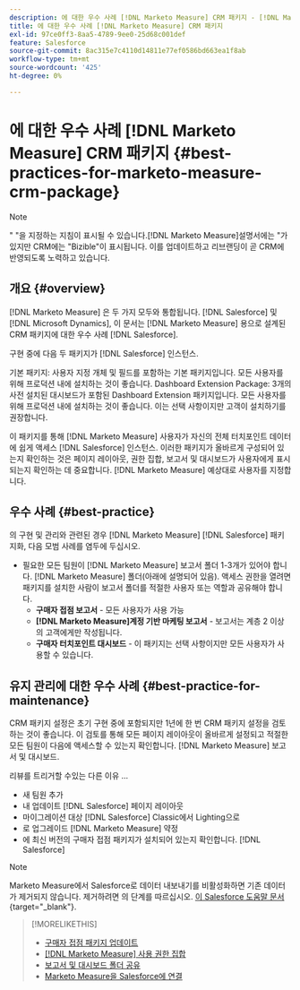 ```yaml
---
description: 에 대한 우수 사례 [!DNL Marketo Measure] CRM 패키지 - [!DNL Marketo Measure] - 제품 설명서
title: 에 대한 우수 사례 [!DNL Marketo Measure] CRM 패키지
exl-id: 97ce0ff3-8aa5-4789-9ee0-25d68c001def
feature: Salesforce
source-git-commit: 8ac315e7c4110d14811e77ef0586bd663ea1f8ab
workflow-type: tm+mt
source-wordcount: '425'
ht-degree: 0%

---
```


# 에 대한 우수 사례 [!DNL Marketo Measure] CRM 패키지 {#best-practices-for-marketo-measure-crm-package}

>[!NOTE]
>
>&quot; &quot;을 지정하는 지침이 표시될 수 있습니다.[!DNL Marketo Measure]설명서에는 &quot;가 있지만 CRM에는 &quot;Bizible&quot;이 표시됩니다. 이를 업데이트하고 리브랜딩이 곧 CRM에 반영되도록 노력하고 있습니다.

## 개요 {#overview}

[!DNL Marketo Measure] 은 두 가지 모두와 통합됩니다. [!DNL Salesforce] 및 [!DNL Microsoft Dynamics], 이 문서는 [!DNL Marketo Measure] 용으로 설계된 CRM 패키지에 대한 우수 사례 [!DNL Salesforce].

구현 중에 다음 두 패키지가 [!DNL Salesforce] 인스턴스.

기본 패키지: 사용자 지정 개체 및 필드를 포함하는 기본 패키지입니다. 모든 사용자를 위해 프로덕션 내에 설치하는 것이 좋습니다.
Dashboard Extension Package: 3개의 사전 설치된 대시보드가 포함된 Dashboard Extension 패키지입니다. 모든 사용자를 위해 프로덕션 내에 설치하는 것이 좋습니다. 이는 선택 사항이지만 고객이 설치하기를 권장합니다.

이 패키지를 통해 [!DNL Marketo Measure] 사용자가 자신의 전체 터치포인트 데이터에 쉽게 액세스 [!DNL Salesforce] 인스턴스. 이러한 패키지가 올바르게 구성되어 있는지 확인하는 것은 페이지 레이아웃, 권한 집합, 보고서 및 대시보드가 사용자에게 표시되는지 확인하는 데 중요합니다. [!DNL Marketo Measure] 예상대로 사용자를 지정합니다.

## 우수 사례 {#best-practice}

의 구현 및 관리와 관련된 경우 [!DNL Marketo Measure] [!DNL Salesforce] 패키지화, 다음 모범 사례를 염두에 두십시오.

* 필요한 모든 팀원이 [!DNL Marketo Measure] 보고서 폴더 1-3개가 있어야 합니다. [!DNL Marketo Measure] 폴더(아래에 설명되어 있음). 액세스 권한을 열려면 패키지를 설치한 사람이 보고서 폴더를 적절한 사용자 또는 역할과 공유해야 합니다.
   * **구매자 접점 보고서** - 모든 사용자가 사용 가능
   * **[!DNL Marketo Measure]계정 기반 마케팅 보고서** - 보고서는 계층 2 이상의 고객에게만 작성됩니다.
   * **구매자 터치포인트 대시보드** - 이 패키지는 선택 사항이지만 모든 사용자가 사용할 수 있습니다.

## 유지 관리에 대한 우수 사례 {#best-practice-for-maintenance}

CRM 패키지 설정은 초기 구현 중에 포함되지만 1년에 한 번 CRM 패키지 설정을 검토하는 것이 좋습니다. 이 검토를 통해 모든 페이지 레이아웃이 올바르게 설정되고 적절한 모든 팀원이 다음에 액세스할 수 있는지 확인합니다. [!DNL Marketo Measure] 보고서 및 대시보드.

리뷰를 트리거할 수있는 다른 이유 ...

* 새 팀원 추가
* 내 업데이트 [!DNL Salesforce] 페이지 레이아웃
* 마이그레이션 대상 [!DNL Salesforce] Classic에서 Lighting으로
* 로 업그레이드 [!DNL Marketo Measure] 약정
* 에 최신 버전의 구매자 접점 패키지가 설치되어 있는지 확인합니다. [!DNL Salesforce]

>[!NOTE]
>
>Marketo Measure에서 Salesforce로 데이터 내보내기를 비활성화하면 기존 데이터가 제거되지 않습니다. 제거하려면 의 단계를 따르십시오. [이 Salesforce 도움말 문서](https://help.salesforce.com/s/articleView?id=sf.c360_a_delete_data_stream_records.htm&amp;type=5){target="_blank"}.

>[!MORELIKETHIS]
>
>* [구매자 접점 패키지 업데이트](/help/configuration-and-setup/marketo-measure-and-salesforce/marketo-measure-salesforce-package-installation-and-set-up.md)
>* [[!DNL Marketo Measure] 사용 권한 집합](/help/configuration-and-setup/marketo-measure-and-salesforce/marketo-measure-permission-sets.md)
>* [보고서 및 대시보드 폴더 공유](https://help.salesforce.com/articleView?id=analytics_share_folder.htm&amp;type=0)
>* [Marketo Measure을 Salesforce에 연결](/help/configuration-and-setup/marketo-measure-and-salesforce/connect-marketo-measure-to-salesforce.md)
